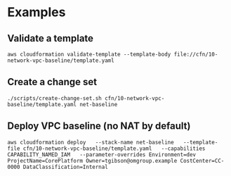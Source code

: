 # Examples

## Validate a template
```
aws cloudformation validate-template --template-body file://cfn/10-network-vpc-baseline/template.yaml
```

## Create a change set
```
./scripts/create-change-set.sh cfn/10-network-vpc-baseline/template.yaml net-baseline
```

## Deploy VPC baseline (no NAT by default)
```
aws cloudformation deploy   --stack-name net-baseline   --template-file cfn/10-network-vpc-baseline/template.yaml   --capabilities CAPABILITY_NAMED_IAM   --parameter-overrides Environment=dev ProjectName=CorePlatform Owner=tgibson@omgroup.example CostCenter=CC-0000 DataClassification=Internal
```

